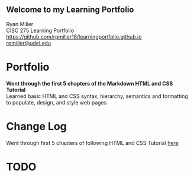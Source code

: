 ## Welcome to my Learning Portfolio


Ryan Miller<br/>
CISC 275 Learning Portfolio<br/>
https://github.com/rpmiller18/learningportfolio.github.io<br/>
rpmiller@udel.edu

# Portfolio
**Went through the first 5 chapters of the Markdown HTML and CSS Tutorial**<br/>
Learned basic HTML and CSS syntax, hierarchy, semantics and formatting to populate, design, and style web pages

# Change Log
Went through first 5 chapters of following HTML and CSS Tutorial [here](https://marksheet.io)
# TODO
